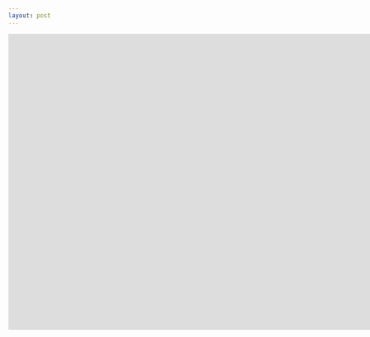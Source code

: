 ```yaml
---
layout: post
---
```

<iframe width="1600" height="600" src="https://kupolua.github.io/json-to-table/html/data-remote-server.html" frameborder="0" allowfullscreen></iframe> 